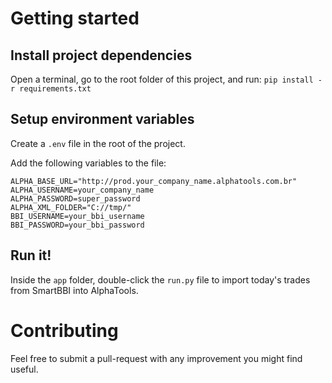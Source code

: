 # Getting started

## Install project dependencies

Open a terminal, go to the root folder of this project, and run: `pip install -r requirements.txt`

## Setup environment variables

Create a `.env` file in the root of the project.

Add the following variables to the file:

```
ALPHA_BASE_URL="http://prod.your_company_name.alphatools.com.br"
ALPHA_USERNAME=your_company_name
ALPHA_PASSWORD=super_password
ALPHA_XML_FOLDER="C://tmp/"
BBI_USERNAME=your_bbi_username
BBI_PASSWORD=your_bbi_password
```

## Run it!

Inside the `app` folder, double-click the `run.py` file to import today's trades from SmartBBI into AlphaTools.


# Contributing

Feel free to submit a pull-request with any improvement you might find useful.